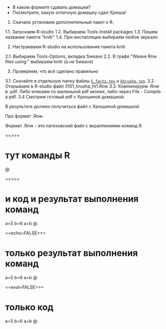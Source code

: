 - В каком формате сдавать домашки?
- Посмотрите, какую отличную домашку сдал Хрюша! 

1. Сначала установим дополнительный пакет к R.

1.1. Запускаем R-studio
1.2. Выбираем Tools-Install packages
1.3. Пишем название пакета "knitr"
1.4. При инсталляции выбираем любое зеркало

2. Настраиваем R-studio на использование пакета knitr

2.1. Выбираем Tools-Options, вкладка Sweave
2.2. В графе "Weave Rnw files using:" выбираем knitr (а не Sweave)

3. Проверяем, что всё сделано правильно

3.1. Скачайте в отдельную папку файлы [`5_facts.tex`](/bdemeshev/pr201/raw/master/latex_examples/5_facts/5_facts.tex) и [`khrusha.jpg`](/bdemeshev/pr201/raw/master/latex_examples/5_facts/khrusha.jpg).
3.2. Открываем в R-studio файл 3101_hrusha_ht1.Rnw
3.3. Компилируем .Rnw в .pdf. Либо кликаем по маленькой pdf иконке, либо через File - Compile a pdf.
3.4 Смотрим готовый pdf с Хрюшиной домашкой.

В результате должен получиться файл с Хрюшиной домашкой.

Про формат .Rnw. 

Формат .Rnw - это латеховский файл с вкраплениями команд R. 

<<>>=
# тут команды R
@

<<>>=
# и код и результат выполнения команд
a=5
b=6
a+b
@

<<echo=FALSE>>=
# только результат выполнения команд
a=5
b=6
a+b
@

<<eval=FALSE>>=
# только код
a=5
b=6
a+b
@



